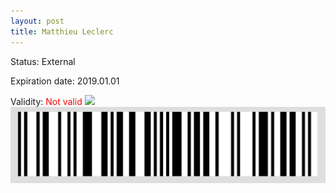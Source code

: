 ```yaml
---
layout: post
title: Matthieu Leclerc
---
```


Status: External

Expiration date: 2019.01.01

Validity: <font color="red"> Not valid</font> 
![](/members/img/Matthieu_Leclerc.png)
![](/members/img/bar.png)
